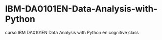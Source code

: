 # IBM-DA0101EN-Data-Analysis-with-Python
curso IBM DA0101EN Data Analysis with Python en cognitive class

